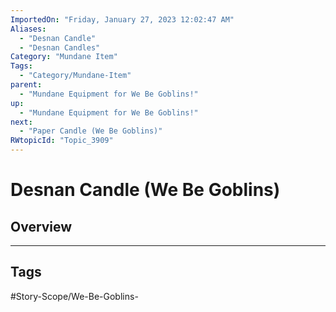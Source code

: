 ```yaml
---
ImportedOn: "Friday, January 27, 2023 12:02:47 AM"
Aliases:
  - "Desnan Candle"
  - "Desnan Candles"
Category: "Mundane Item"
Tags:
  - "Category/Mundane-Item"
parent:
  - "Mundane Equipment for We Be Goblins!"
up:
  - "Mundane Equipment for We Be Goblins!"
next:
  - "Paper Candle (We Be Goblins)"
RWtopicId: "Topic_3909"
---
```

# Desnan Candle (We Be Goblins)
## Overview

---
## Tags
#Story-Scope/We-Be-Goblins-


